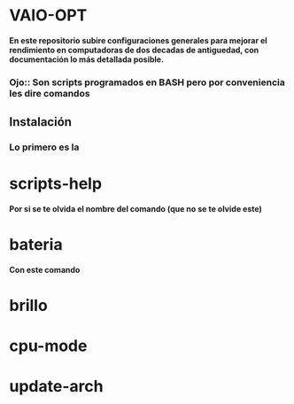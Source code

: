 <h1>VAIO-OPT</h1>
<h4>En este repositorio subire configuraciones generales para mejorar el rendimiento en computadoras de dos decadas de antiguedad, con documentación  lo más detallada posible.</h4>

<h3>Ojo:: Son scripts programados en BASH pero por conveniencia les dire comandos</h3>

<h2>Instalación</h2>
<h3>Lo primero es la </h3>

<h1>scripts-help</h1>
<h4>Por si se te olvida el nombre del comando (que no se te olvide este)</h4>

<h1>bateria</h1>
<h4>Con este comando</h4>
<h1>brillo</h1>
<h1>cpu-mode</h1>
<h1>update-arch</h1>
